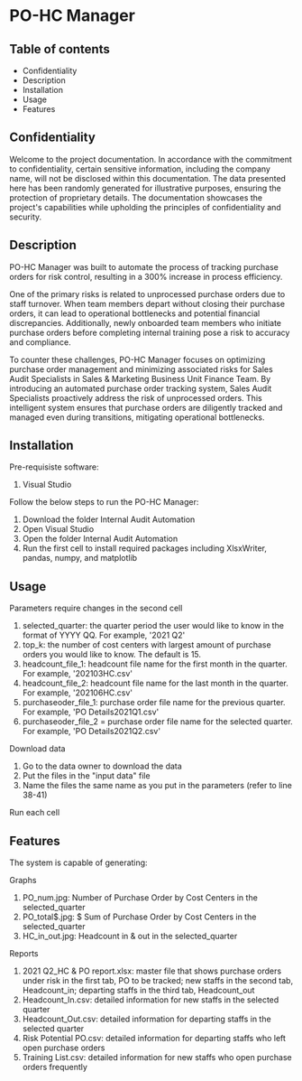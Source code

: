 # PO-HC Manager


## Table of contents

- Confidentiality
- Description
- Installation
- Usage
- Features


## Confidentiality

Welcome to the project documentation. In accordance with the commitment to confidentiality, certain sensitive information, including the company name, will not be disclosed within this documentation. The data presented here has been randomly generated for illustrative purposes, ensuring the protection of proprietary details. The documentation showcases the project's capabilities while upholding the principles of confidentiality and security.


## Description

PO-HC Manager was built to automate the process of tracking purchase orders for risk control, resulting in a 300% increase in process efficiency.

One of the primary risks is related to unprocessed purchase orders due to staff turnover. When team members depart without closing their purchase orders, it can lead to operational bottlenecks and potential financial discrepancies. Additionally, newly onboarded team members who initiate purchase orders before completing internal training pose a risk to accuracy and compliance.

To counter these challenges, PO-HC Manager focuses on optimizing purchase order management and minimizing associated risks for Sales Audit Specialists in Sales & Marketing Business Unit Finance Team. By introducing an automated purchase order tracking system, Sales Audit Specialists proactively address the risk of unprocessed orders. This intelligent system ensures that purchase orders are diligently tracked and managed even during transitions, mitigating operational bottlenecks.


## Installation

Pre-requisiste software:
1. Visual Studio

Follow the below steps to run the PO-HC Manager:
1. Download the folder Internal Audit Automation
2. Open Visual Studio 
3. Open the folder Internal Audit Automation
4. Run the first cell to install required packages including XlsxWriter, pandas, numpy, and matplotlib


## Usage

Parameters require changes in the second cell
1. selected_quarter: the quarter period the user would like to know in the format of YYYY QQ. For example, '2021 Q2'
2. top_k: the number of cost centers with largest amount of purchase orders you would like to know. The default is 15.
3. headcount_file_1: headcount file name for the first month in the quarter. For example, '202103HC.csv'
4. headcount_file_2: headcount file name for the last month in the quarter. For example, '202106HC.csv'
5. purchaseoder_file_1: purchase order file name for the previous quarter. For example, 'PO Details2021Q1.csv'
6. purchaseoder_file_2 = purchase order file name for the selected quarter. For example, 'PO Details2021Q2.csv'

Download data
1. Go to the data owner to download the data
2. Put the files in the "input data" file
3. Name the files the same name as you put in the parameters (refer to line 38-41)

Run each cell


## Features

The system is capable of generating:

Graphs
1. PO_num.jpg: Number of Purchase Order by Cost Centers in the selected_quarter
2. PO_total$.jpg: $ Sum of Purchase Order by Cost Centers in the selected_quarter
3. HC_in_out.jpg: Headcount in & out in the selected_quarter

Reports
1. 2021 Q2_HC & PO report.xlsx: master file that shows purchase orders under risk in the first tab, PO to be tracked; new staffs in the second tab, Headcount_in; departing staffs in the third tab, Headcount_out
2. Headcount_In.csv: detailed information for new staffs in the selected quarter
3. Headcount_Out.csv: detailed information for departing staffs in the selected quarter
4. Risk Potential PO.csv: detailed information for departing staffs who left open purchase orders
5. Training List.csv: detailed information for new staffs who open purchase orders frequently


